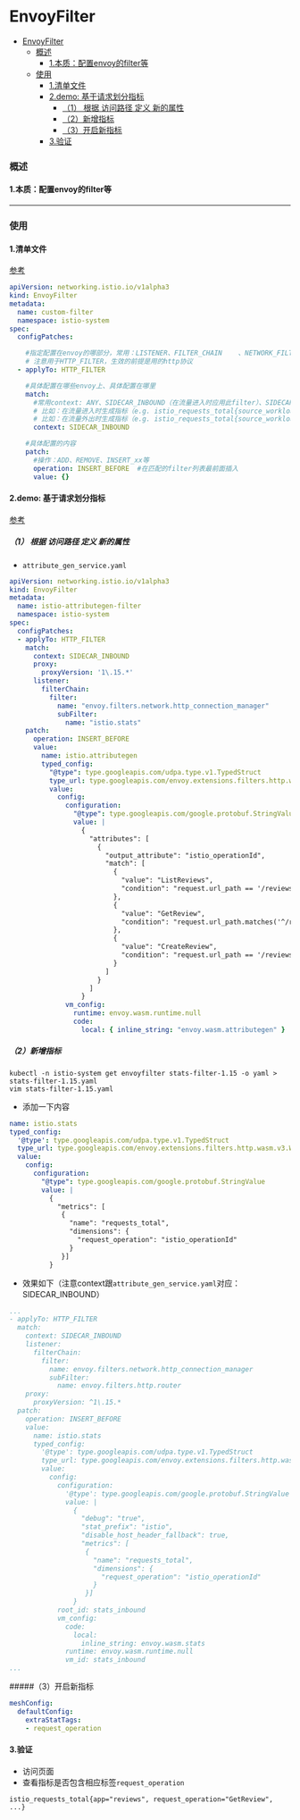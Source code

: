 # EnvoyFilter

<!-- @import "[TOC]" {cmd="toc" depthFrom=1 depthTo=6 orderedList=false} -->
<!-- code_chunk_output -->

- [EnvoyFilter](#envoyfilter)
    - [概述](#概述)
      - [1.本质：配置envoy的filter等](#1本质配置envoy的filter等)
    - [使用](#使用)
      - [1.清单文件](#1清单文件)
      - [2.demo: 基于请求划分指标](#2demo-基于请求划分指标)
        - [（1） 根据 访问路径 定义 新的属性](#1-根据-访问路径-定义-新的属性)
        - [（2）新增指标](#2新增指标)
        - [（3）开启新指标](#3开启新指标)
      - [3.验证](#3验证)

<!-- /code_chunk_output -->

### 概述

#### 1.本质：配置envoy的filter等

***

### 使用

#### 1.清单文件
[参考](https://istio.io/latest/docs/reference/config/networking/envoy-filter/#EnvoyFilter)
```yaml
apiVersion: networking.istio.io/v1alpha3
kind: EnvoyFilter
metadata:
  name: custom-filter
  namespace: istio-system
spec:
  configPatches:

    #指定配置在envoy的哪部分，常用：LISTENER、FILTER_CHAIN	、NETWORK_FILTER等
    # 注意用于HTTP_FILTER，生效的前提是用的http协议
  - applyTo: HTTP_FILTER    

    #具体配置在哪些envoy上、具体配置在哪里
    match:
      #常用context: ANY、SIDECAR_INBOUND（在流量进入时应用此filter）、SIDECAR_OUTBOUND（在流量外出时应用此filter）等
      # 比如：在流量进入时生成指标（e.g. istio_requests_total{source_workload="unknown", destination_workload="productpage-v1"}）
      # 比如：在流量外出时生成指标（e.g. istio_requests_total{source_workload="productpage-v1", destination_workload="details-v1"}）
      context: SIDECAR_INBOUND

    #具体配置的内容
    patch:
      #操作：ADD、REMOVE、INSERT_xx等
      operation: INSERT_BEFORE  #在匹配的filter列表最前面插入
      value: {}
```

#### 2.demo: 基于请求划分指标
[参考](https://istio.io/latest/docs/tasks/observability/metrics/classify-metrics/)

##### （1） 根据 访问路径 定义 新的属性
* `attribute_gen_service.yaml`
```yaml
apiVersion: networking.istio.io/v1alpha3
kind: EnvoyFilter
metadata:
  name: istio-attributegen-filter
  namespace: istio-system
spec:
  configPatches:
  - applyTo: HTTP_FILTER
    match:
      context: SIDECAR_INBOUND
      proxy:
        proxyVersion: '1\.15.*'
      listener:
        filterChain:
          filter:
            name: "envoy.filters.network.http_connection_manager"
            subFilter:
              name: "istio.stats"
    patch:
      operation: INSERT_BEFORE
      value:
        name: istio.attributegen
        typed_config:
          "@type": type.googleapis.com/udpa.type.v1.TypedStruct
          type_url: type.googleapis.com/envoy.extensions.filters.http.wasm.v3.Wasm
          value:
            config:
              configuration:
                "@type": type.googleapis.com/google.protobuf.StringValue
                value: |
                  {
                    "attributes": [
                      {
                        "output_attribute": "istio_operationId",
                        "match": [
                          {
                            "value": "ListReviews",
                            "condition": "request.url_path == '/reviews' && request.method == 'GET'"
                          },
                          {
                            "value": "GetReview",
                            "condition": "request.url_path.matches('^/reviews/[[:alnum:]]*$') && request.method == 'GET'"
                          },
                          {
                            "value": "CreateReview",
                            "condition": "request.url_path == '/reviews/' && request.method == 'POST'"
                          }
                        ]
                      }
                    ]
                  }
              vm_config:
                runtime: envoy.wasm.runtime.null
                code:
                  local: { inline_string: "envoy.wasm.attributegen" }
```

##### （2）新增指标
```shell
kubectl -n istio-system get envoyfilter stats-filter-1.15 -o yaml > stats-filter-1.15.yaml
vim stats-filter-1.15.yaml
```
* 添加一下内容
```yaml
name: istio.stats
typed_config:
  '@type': type.googleapis.com/udpa.type.v1.TypedStruct
  type_url: type.googleapis.com/envoy.extensions.filters.http.wasm.v3.Wasm
  value:
    config:
      configuration:
        "@type": type.googleapis.com/google.protobuf.StringValue
        value: |
          {
            "metrics": [
             {
               "name": "requests_total",
               "dimensions": {
                 "request_operation": "istio_operationId"
               }
             }]
          }
```
* 效果如下（注意context跟`attribute_gen_service.yaml`对应：SIDECAR_INBOUND）
```yaml
...
- applyTo: HTTP_FILTER
  match:
    context: SIDECAR_INBOUND
    listener:
      filterChain:
        filter:
          name: envoy.filters.network.http_connection_manager
          subFilter:
            name: envoy.filters.http.router
    proxy:
      proxyVersion: ^1\.15.*
  patch:
    operation: INSERT_BEFORE
    value:
      name: istio.stats
      typed_config:
        '@type': type.googleapis.com/udpa.type.v1.TypedStruct
        type_url: type.googleapis.com/envoy.extensions.filters.http.wasm.v3.Wasm
        value:
          config:
            configuration:
              '@type': type.googleapis.com/google.protobuf.StringValue
              value: |
                {
                  "debug": "true",
                  "stat_prefix": "istio",
                  "disable_host_header_fallback": true,
                  "metrics": [
                   {
                     "name": "requests_total",
                     "dimensions": {
                       "request_operation": "istio_operationId"
                     }
                   }]
                }
            root_id: stats_inbound
            vm_config:
              code:
                local:
                  inline_string: envoy.wasm.stats
              runtime: envoy.wasm.runtime.null
              vm_id: stats_inbound
...
```

#####（3）开启新指标
```yaml
meshConfig:
  defaultConfig:
    extraStatTags:
    - request_operation
```

#### 3.验证
* 访问页面
* 查看指标是否包含相应标签`request_operation`
```shell
istio_requests_total{app="reviews", request_operation="GetReview", ...}
```
